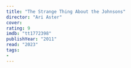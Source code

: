 ```yaml
---
title: "The Strange Thing About the Johnsons"
director: "Ari Aster"
cover: 
rating: 9
imdb: "tt1772398"
publishYear: "2011"
read: "2023"
tags:
- 
---
```

